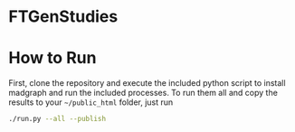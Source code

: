 FTGenStudies
============

# How to Run

First, clone the repository and execute the included python script to install madgraph and run the included processes. To run them all and copy the results to your `~/public_html` folder, just run

``` bash
./run.py --all --publish
```
